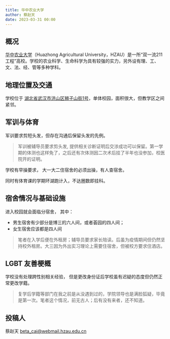 ```yaml
---
title: 华中农业大学
author: 蔡赵天
date: 2023-03-31 00:00
---
```


## 概况

[华中农业大学](https://www.hzau.edu.cn)（Huazhong Agricultural University，HZAU）是一所“双一流211工程”高校。学校的农业科学、生命科学为具有较强的实力，另外设有理、工、文、法、经、管等多种学科。

## 地理位置及交通

学校位于 [湖北省武汉市洪山区狮子山街1号](https://amap.com/place/B001B08XU8)，单体校园，面积很大，但教学区之间紧邻。


## 军训与体育

军训要求剪短头发，但存在沟通后保留头发的先例。

> 军训被辅导员要求剪头发, 提供相关诊断证明后交涉成功可以保留。第一学期的体测也这样免了，之后还有次体测因二次术后挂了半年也没参加，校医院开的证明。

学校有早操要求， 大一大二住宿舍的必须出操，有人查宿舍。

同时有体育课的学期环湖跑计入，不达圈数即挂科。

## 宿舍情况与基础设施

进入校园就会面临分宿舍， 其中：
- 男生宿舍有少部分是博三的六人间，或者荟园的四人间；
- 女生宿舍应该都是四人间

> 笔者在入学后便在外租房；辅导员要求家长陪读。后虽为疫情期间但仍然坚持校外租房。大三因为外出实习理论上需要住宿舍，但被校方要求住酒店。 


## LGBT 友善梗概
学校没有处理跨性别相关经验， 但是更改身份证后学校虽有迟疑的态度但仍然正常更改学籍。 

> 复学后学籍等部门在我之前是从没遇到过的，学院领导也是满脸狐疑，毕竟是第一次。笔者这个情况，前无古人；后有没有来者，还不知道。


## 投稿人

蔡赵天 <beta_cai@webmail.hzau.edu.cn>